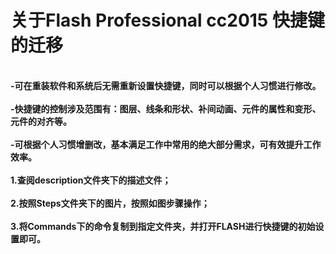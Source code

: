 # 关于Flash Professional cc2015 快捷键的迁移
 <br/>
<b>-可在重装软件和系统后无需重新设置快捷键，同时可以根据个人习惯进行修改。<b/>
<br/> <br/>
<b>-快捷键的控制涉及范围有：图层、线条和形状、补间动画、元件的属性和变形、元件的对齐等。<b/>
 <br/> <br/>
<b>-可根据个人习惯增删改，基本满足工作中常用的绝大部分需求，可有效提升工作效率。<b/>
<br/><br/>
1.查阅description文件夹下的描述文件；
<br/><br/>
2.按照Steps文件夹下的图片，按照如图步骤操作；
<br/><br/>
3.将Commands下的命令复制到指定文件夹，并打开FLASH进行快捷键的初始设置即可。
